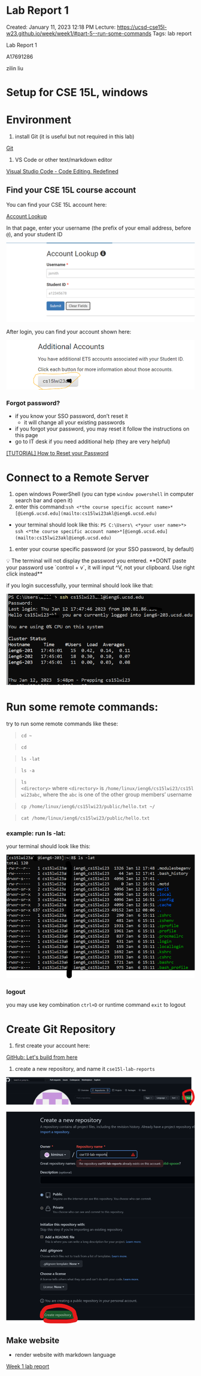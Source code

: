 # Lab Report 1

Created: January 11, 2023 12:18 PM
Lecture: https://ucsd-cse15l-w23.github.io/week/week1/#part-5--run-some-commands
Tags: lab report

Lab Report 1

A17691286

zilin liu

# Setup for CSE 15L, windows

# Environment

1. install Git (it is useful but not required in this lab)

[Git](https://git-scm.com/)

1. VS Code or other text/markdown editor

[Visual Studio Code - Code Editing. Redefined](https://code.visualstudio.com/)

## Find your CSE 15L course account

You can find your CSE 15L account here: 

[Account Lookup](https://sdacs.ucsd.edu/~icc/index.php)

In that page, enter your username (the prefix of your email address, before `@`), and your student ID

![Untitled](Lab%20Report%201%205d3c4c9169b5461ba6ed0b9a873df0e6/Untitled.png)

After login, you can find your account shown here: 

![Untitled](Lab%20Report%201%205d3c4c9169b5461ba6ed0b9a873df0e6/Untitled%201.png)

### Forgot password?

- if you know your SSO password, don’t reset it
    - it will change all your existing passwords
- if you forgot your password, you may reset it follow the instructions on this page
- go to IT desk if you need additional help (they are very helpful)

[[TUTORIAL] How to Reset your Password](https://docs.google.com/document/d/1hs7CyQeh-MdUfM9uv99i8tqfneos6Y8bDU0uhn1wqho/edit)

# Connect to a Remote Server

1. open windows PowerShell (you can type `window powershell` in computer search bar and open it)
2. enter this command:`ssh <*the course specific account name>*[@ieng6.ucsd.edu](mailto:cs15lwi23akl@ieng6.ucsd.edu)`
- your terminal should look like this: `PS C:\Users\ <*your user name>*> ssh <*the course specific account name>*[@ieng6.ucsd.edu](mailto:cs15lwi23akl@ieng6.ucsd.edu)`
1. enter your course specific password (or your SSO password, by default)

<aside>
💡 The terminal will not display the password you entered. **DONT paste your password use `control + v`, it will input ^V, not your clipboard. Use right click instead**

</aside>

if you login successfully, your terminal should look like that: 

![Untitled](Lab%20Report%201%205d3c4c9169b5461ba6ed0b9a873df0e6/Untitled%202.png)

# Run some remote commands:

try to run some remote commands like these:

> `cd ~`
> 

> `cd`
> 

> `ls -lat`
> 

> `ls -a`
> 

> `ls <directory>` where `<directory>` is `/home/linux/ieng6/cs15lwi23/cs15lwi23abc`, where the `abc` is one of the other group members’ username
> 

> `cp /home/linux/ieng6/cs15lwi23/public/hello.txt ~/`
> 

> `cat /home/linux/ieng6/cs15lwi23/public/hello.txt`
> 

### example: run ls -lat:

your terminal should look like this:

![Untitled](Lab%20Report%201%205d3c4c9169b5461ba6ed0b9a873df0e6/Untitled%203.png)

### logout

you may use key combination `ctrl+D` or runtime command `exit` to logout 

# Create Git Repository

1. first create your account here:

[GitHub: Let's build from here](https://github.com/)

1. create a new repository, and name it `cse15l-lab-reports`

![Untitled](Lab%20Report%201%205d3c4c9169b5461ba6ed0b9a873df0e6/Untitled%204.png)

![Untitled](Lab%20Report%201%205d3c4c9169b5461ba6ed0b9a873df0e6/Untitled%205.png)

## Make website

- render website with markdown language

[Week 1 lab report](https://kiminus.github.io/cse15l-lab-reports/lab-report-week1)